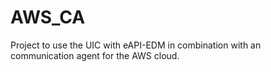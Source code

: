 # AWS_CA
Project to use the UIC with eAPI-EDM in combination with an communication agent for the AWS cloud.
